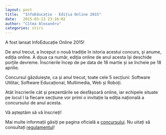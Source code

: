 ```yaml
---
layout: post
title:  "InfoEducație - Ediția Online 2015"
date:   2015-03-13 23:16:02
author: "Cîtea Alexandru"
categories: stiri
---
```


A fost lansat InfoEducație Online 2015!

De anul trecut, a început o nouă tradiție în istoria acestui concurs, și anume, ediția online. A doua ca număr, ediția online de anul acesta își deschide porțile devreme. Înscrierile încep de pe data de 18 martie și se încheie pe 18 aprilie.

Concursul găzduiește, ca și anul trecut, toate cele 5 secțiuni: Software Utilitar, Software Educațional, Multimedia, Web și Roboți.

Atât înscrierile cât și prezentările se desfășoară online, iar echipele situate pe locul I la fiecare secțiune vor primi o invitație la ediția națională a concursului de anul acesta.

Vă așteptăm să vă înscrieți!

Mai multe informații găsiți pe pagina oficială a [concursului]. Nu uitați să consultați [regulamentul]!

[concursului]:  http://www.infoeducatie.ro
[regulamentul]: https://drive.google.com/folderview?id=0B_wU4FGfmo2Zfm0ycFZiMlY2eFVpeTI0MENEdGppMmxYNUJlalJuQWJFVS1BVW51dHAtOXc&usp=sharing#list

